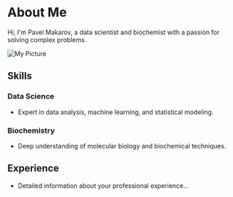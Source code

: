 
# About Me








Hi, I'm Pavel Makarov, a data scientist and biochemist with a passion for solving complex problems.

![My Picture](/assets/me_500.jpg)

## Skills

### Data Science
- Expert in data analysis, machine learning, and statistical modeling.

### Biochemistry
- Deep understanding of molecular biology and biochemical techniques.

## Experience
- Detailed information about your professional experience...
